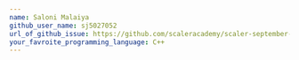 ```yaml
---
name: Saloni Malaiya
github_user_name: sj5027052
url_of_github_issue: https://github.com/scaleracademy/scaler-september-open-source-challenge/issues/99
your_favroite_programming_language: C++
---
```

